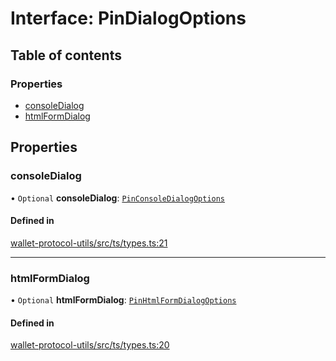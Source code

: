 # Interface: PinDialogOptions

## Table of contents

### Properties

- [consoleDialog](PinDialogOptions.md#consoledialog)
- [htmlFormDialog](PinDialogOptions.md#htmlformdialog)

## Properties

### consoleDialog

• `Optional` **consoleDialog**: [`PinConsoleDialogOptions`](PinConsoleDialogOptions.md)

#### Defined in

[wallet-protocol-utils/src/ts/types.ts:21](https://gitlab.com/i3-market/code/wp3/t3.2/i3m-wallet-monorepo/-/blob/e04089c/packages/wallet-protocol-utils/src/ts/types.ts#L21)

___

### htmlFormDialog

• `Optional` **htmlFormDialog**: [`PinHtmlFormDialogOptions`](PinHtmlFormDialogOptions.md)

#### Defined in

[wallet-protocol-utils/src/ts/types.ts:20](https://gitlab.com/i3-market/code/wp3/t3.2/i3m-wallet-monorepo/-/blob/e04089c/packages/wallet-protocol-utils/src/ts/types.ts#L20)
